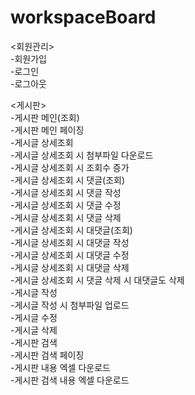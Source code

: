 # workspaceBoard

<회원관리>   
-회원가입   
-로그인   
-로그아웃   
   
<게시판>   
-게시판 메인(조회)   
-게시판 메인 페이징   
-게시글 상세조회   
-게시글 상세조회 시 첨부파일 다운로드   
-게시글 상세조회 시 조회수 증가   
-게시글 상세조회 시 댓글(조회)   
-게시글 상세조회 시 댓글 작성   
-게시글 상세조회 시 댓글 수정   
-게시글 상세조회 시 댓글 삭제   
-게시글 상세조회 시 대댓글(조회)   
-게시글 상세조회 시 대댓글 작성   
-게시글 상세조회 시 대댓글 수정   
-게시글 상세조회 시 대댓글 삭제  
-게시글 상세조회 시 댓글 삭제 시 대댓글도 삭제   
-게시글 작성   
-게시글 작성 시 첨부파일 업로드      
-게시글 수정   
-게시글 삭제   
-게시판 검색   
-게시판 검색 페이징     
-게시판 내용 엑셀 다운로드   
-게시판 검색 내용 엑셀 다운로드
